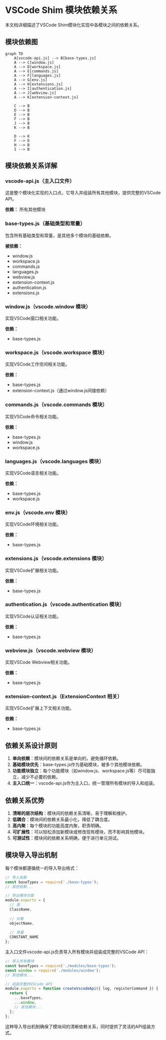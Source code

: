 # VSCode Shim 模块依赖关系

本文档详细描述了VSCode Shim模块化实现中各模块之间的依赖关系。

## 模块依赖图

```mermaid
graph TD
    A[vscode-api.js] --> B[base-types.js]
    A --> C[window.js]
    A --> D[workspace.js]
    A --> E[commands.js]
    A --> F[languages.js]
    A --> G[env.js]
    A --> H[extensions.js]
    A --> I[authentication.js]
    A --> J[webview.js]
    A --> K[extension-context.js]
    
    C --> B
    D --> B
    E --> B
    F --> B
    J --> B
    K --> B
    
    D --> K
    F --> D
    H --> B
    I --> B
```

## 模块依赖关系详解

### vscode-api.js（主入口文件）
这是整个模块化实现的入口点，它导入并组装所有其他模块，提供完整的VSCode API。

**依赖：** 所有其他模块

### base-types.js（基础类型和常量）
包含所有基础类型和常量，是其他多个模块的基础依赖。

**被依赖：**
- window.js
- workspace.js
- commands.js
- languages.js
- webview.js
- extension-context.js
- authentication.js
- extensions.js

### window.js（vscode.window 模块）
实现VSCode窗口相关功能。

**依赖：**
- base-types.js

### workspace.js（vscode.workspace 模块）
实现VSCode工作空间相关功能。

**依赖：**
- base-types.js
- extension-context.js（通过window.js间接依赖）

### commands.js（vscode.commands 模块）
实现VSCode命令相关功能。

**依赖：**
- base-types.js
- window.js
- workspace.js

### languages.js（vscode.languages 模块）
实现VSCode语言相关功能。

**依赖：**
- base-types.js
- workspace.js

### env.js（vscode.env 模块）
实现VSCode环境相关功能。

**依赖：**
- base-types.js

### extensions.js（vscode.extensions 模块）
实现VSCode扩展相关功能。

**依赖：**
- base-types.js

### authentication.js（vscode.authentication 模块）
实现VSCode认证相关功能。

**依赖：**
- base-types.js

### webview.js（vscode.webview 模块）
实现VSCode Webview相关功能。

**依赖：**
- base-types.js

### extension-context.js（ExtensionContext 相关）
实现VSCode扩展上下文相关功能。

**依赖：**
- base-types.js

## 依赖关系设计原则

1. **单向依赖**：模块间的依赖关系是单向的，避免循环依赖。
2. **基础模块优先**：base-types.js作为基础模块，被多个其他模块依赖。
3. **功能模块独立**：每个功能模块（如window.js、workspace.js等）尽可能独立，减少不必要的依赖。
4. **主入口统一**：vscode-api.js作为主入口，统一管理所有模块的导入和组装。

## 依赖关系优势

1. **清晰的层次结构**：模块间的依赖关系清晰，易于理解和维护。
2. **低耦合**：模块间的依赖关系最小化，降低了耦合度。
3. **高内聚**：每个模块的功能高度内聚，职责明确。
4. **可扩展性**：可以轻松添加新模块或修改现有模块，而不影响其他模块。
5. **可测试性**：模块间的依赖关系明确，便于进行单元测试。

## 模块导入导出机制

每个模块都遵循统一的导入导出格式：

```javascript
// 导入依赖
const baseTypes = require('./base-types');
// 其他依赖...

// 导出模块功能
module.exports = {
  // 类
  ClassName,
  
  // 对象
  objectName,
  
  // 常量
  CONSTANT_NAME
};
```

主入口文件vscode-api.js负责导入所有模块并组装成完整的VSCode API：

```javascript
// 导入所有模块
const baseTypes = require('./modules/base-types');
const window = require('./modules/window');
// 其他模块...

// 组装完整的VSCode API
module.exports = function createVscodeApi({ log, registerCommand }) {
  return {
    ...baseTypes,
    ...window,
    // 其他模块...
  };
};
```

这种导入导出机制确保了模块间的清晰依赖关系，同时提供了灵活的API组装方式。